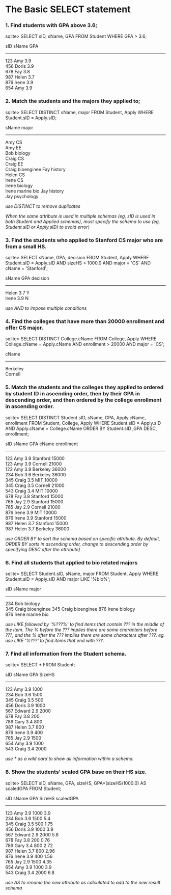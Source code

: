 # The Basic SELECT statement


### 1. Find students with GPA above 3.6;
sqlite> SELECT sID, sName, GPA FROM Student WHERE GPA > 3.6;

sID         sName       GPA       
----------  ----------  ----------
123         Amy         3.9       
456         Doris       3.9       
678         Fay         3.8       
987         Helen       3.7       
876         Irene       3.9       
654         Amy         3.9    


### 2. Match the students and the majors they applied to;
sqlite> SELECT DISTINCT sName, major FROM Student, Apply WHERE Student.sID = Apply.sID;

sName       major     
----------  ----------
Amy         CS        
Amy         EE        
Bob         biology   
Craig       CS        
Craig       EE        
Craig       bioenginee
Fay         history   
Helen       CS        
Irene       CS        
Irene       biology   
Irene       marine bio
Jay         history   
Jay         psychology

*use DISTINCT to remove duplicates*

*When the same attribute is used in multiple schemas (eg, sID is used in both Student and Applied schemas), must specify the schema to use (eg, Student.sID or Apply.sID) to avoid error)*


### 3. Find the students who applied to Stanford CS major who are from a small HS.
sqlite> SELECT sName, GPA, decision FROM Student, Apply WHERE Student.sID = Apply.sID AND sizeHS < 1000.0 AND major = 'CS' AND cName = 'Stanford';

sName       GPA         decision  
----------  ----------  ----------
Helen       3.7         Y         
Irene       3.9         N    

*use AND to impose multiple conditions*


### 4. Find the colleges that have more than 20000 enrollment and offer CS major.
sqlite> SELECT DISTINCT College.cName FROM College, Apply WHERE College.cName = Apply.cName AND enrollment > 20000 AND major = 'CS';

cName     
---------- -
Berkeley  
Cornell  


### 5. Match the students and the colleges they applied to ordered by student ID in ascending order, then by their GPA in descending order, and then ordered by the college enrollment in ascending order.
sqlite> SELECT DISTINCT Student.sID, sName, GPA, Apply.cName, enrollment FROM Student, College, Apply WHERE Student.sID = Apply.sID AND Apply.cName = College.cName ORDER BY Student.sID ,GPA DESC, enrollment;

sID         sName       GPA         cName       enrollment
----------  ----------  ----------  ----------  ----------
123         Amy         3.9         Stanford    15000     
123         Amy         3.9         Cornell     21000     
123         Amy         3.9         Berkeley    36000     
234         Bob         3.6         Berkeley    36000     
345         Craig       3.5         MIT         10000     
345         Craig       3.5         Cornell     21000     
543         Craig       3.4         MIT         10000     
678         Fay         3.8         Stanford    15000     
765         Jay         2.9         Stanford    15000     
765         Jay         2.9         Cornell     21000     
876         Irene       3.9         MIT         10000     
876         Irene       3.9         Stanford    15000     
987         Helen       3.7         Stanford    15000     
987         Helen       3.7         Berkeley    36000  

*use ORDER BY to sort the schema based on specific attribute. By default, ORDER BY sorts in ascending order, change to descending order by specifying DESC after the attribute)*


### 6. Find all students that applied to bio related majors
sqlite> SELECT Student.sID, sName, major FROM Student, Apply WHERE Student.sID = Apply.sID AND major LIKE '%bio%';

sID         sName       major     
----------  ----------  ----------
234         Bob         biology   
345         Craig       bioenginee
345         Craig       bioenginee
876         Irene       biology   
876         Irene       marine bio

*use LIKE followed by '%???%' to find items that contain ??? in the middle of the item. The % before the ??? implies there are some characters before ???, and the % after the ??? implies there are some characters after ???. eg. use LIKE '%???' to find items that end with ???.*


### 7. Find all information from the Student schema.
sqlite> SELECT * FROM Student;

sID         sName       GPA         SizeHS    
----------  ----------  ----------  ----------
123         Amy         3.9         1000      
234         Bob         3.6         1500      
345         Craig       3.5         500       
456         Doris       3.9         1000      
567         Edward      2.9         2000      
678         Fay         3.8         200       
789         Gary        3.4         800       
987         Helen       3.7         800       
876         Irene       3.9         400       
765         Jay         2.9         1500      
654         Amy         3.9         1000      
543         Craig       3.4         2000 

*use \* as a wild card to show all information within a schema.*

### 8. Show the students' scaled GPA base on their HS size.
sqlite> SELECT sID, sName, GPA, sizeHS, GPA*(sizeHS/1000.0) AS scaledGPA FROM Student;

sID         sName       GPA         SizeHS      scaledGPA 
----------  ----------  ----------  ----------  ----------
123         Amy         3.9         1000        3.9       
234         Bob         3.6         1500        5.4       
345         Craig       3.5         500         1.75      
456         Doris       3.9         1000        3.9       
567         Edward      2.9         2000        5.8       
678         Fay         3.8         200         0.76      
789         Gary        3.4         800         2.72      
987         Helen       3.7         800         2.96      
876         Irene       3.9         400         1.56      
765         Jay         2.9         1500        4.35      
654         Amy         3.9         1000        3.9       
543         Craig       3.4         2000        6.8 

*use AS to rename the new attribute as calculated to add to the new result schema*